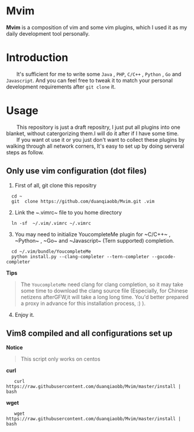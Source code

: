 # Mvim

**Mvim** is a composition of vim and some vim plugins, which I used it as my  daily development tool personally.

# Introduction

&ensp;&ensp;&ensp;&ensp;It's sufficient for me to write some `Java` , `PHP`, `C/C++` , `Python` , `Go` and `Javascript`. And you can feel free to tweak it to match your personal development requirements after `git clone` it.

# Usage

&ensp;&ensp;&ensp;&ensp;This repository is just a draft repositry, I just put  all plugins into one blanket, without catergorizing them.I will do it after if I have some time.</br>
&ensp;&ensp;&ensp;&ensp;If you want ot use it or you just don't want to collect these plugins by walking through all network corners, It's easy to set up by doing serveral steps as follow.

## Only use vim configuration (dot files)

1. First of all, git clone this repositry

```shell
  cd ~
  git  clone https://github.com/duanqiaobb/Mvim.git .vim
```

2. Link the ~.vimrc~ file to you home directory

```shell
  ln -sf  ~/.vim/.vimrc ~/.vimrc
```

3. You may need to initialize YoucompleteMe plugin for ~C/C++~ , ~Python~ , ~Go~ and ~Javascript~ (Tern supported) completion.

```shell
  cd ~/.vim/bundle/YoucompleteMe
  python install.py --clang-completer --tern-completer --gocode-completer
```
**Tips**
> The `YoucompleteMe`  need  clang for clang completion, so it may take some time to download the clang source file (Especially, for Chinese netizens afterGFW,it will take a long long time. You'd better prepared a proxy in advance for this installation process, :) ).

4. Enjoy it.

## Vim8 compiled and all configurations set up 

**Notice**
> This script only works on centos

**curl**

```shell
   curl https://raw.githubusercontent.com/duanqiaobb/Mvim/master/install | bash 
```
**wget**

```shell
   wget https://raw.githubusercontent.com/duanqiaobb/Mvim/master/install | bash  
```
